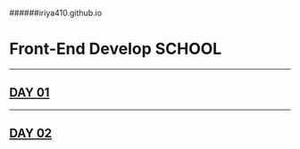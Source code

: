 ######iriya410.github.io

# Front-End Develop SCHOOL

------
[DAY 01](./DL/DAY01/README.md)
------
------
[DAY 02](./DL/DAY02/README.md)
------
